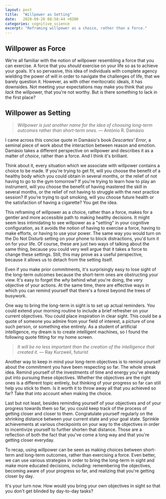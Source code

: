 ```yaml
---
layout: post
title:  "Willpower as Setting"
date:   2020-09-26 08:58:44 +0200
categories: cognitive_science
excerpt: "Reframing willpower as a choice, rather than a force."
---
```

## Willpower as Force

We're all familiar with the notion of willpower resembling a force that you can exercise. A force that you *should* exercise on your life so as to achieve your goals. It's so pervasive, this idea of individuals with complete agency wielding the power of will in order to navigate the challenges of life, that we barely question it. However, as with other meritocratic ideals, it has downsides. Not meeting your expectations may make you think that you *lack* the willpower, that you're not worthy. But is there something to lack in the first place?

## Willpower as Setting

> *Willpower is just another name for the idea of choosing long-term outcomes rather than short-term ones.* —  António R. Damásio

I came across this concise quote in Damásio's book *Descartes' Error*, a seminal piece of work about the interaction between reason and emotion. Damásio takes a different perspective on willpower and describes it as a matter of *choice*, rather than a force. And I think it's brilliant.

Think about it, every situation which we associate with willpower contains a choice to be made. If you're trying to get fit, will you choose the benefit of a healthy body which you could obtain in several months, or the relief of not having to go to the gym tomorrow? If you're trying to learn how to play an instrument, will you choose the benefit of having mastered the skill in several months, or the relief of not having to struggle with the next practice session? If you're trying to quit smoking, will you choose future health or the satisfaction of having a cigarette? You get the idea.

This reframing of willpower as a choice, rather than a force, makes for a gentler and more accessible path to making healthy decisions. It might seem less intimidating to see willpower as a "setting" in your cognitive configuration, as it avoids the notion of having to exercise a force, having to make efforts, or having to use your power. The same way you would turn on the Do Not Disturb setting on your phone to block distractions, you'd turn it on for your life. Of course, these are just two ways of talking about the same thing, because you could very well argue that it takes a force to change these settings. Still, this may prove as a useful perspective, because it allows us to detach from the setting itself.

Even if you make prior commitments, it's surprisingly easy to lose sight of the long-term outcomes because the short-term ones are obstructing your view. It's easy to forget the *why* behind what you're doing, the very objective of your actions. At the same time, there are effective ways in which you can remind yourself that there's a forest beyond the trees of busywork.

One way to bring the long-term in sight is to set up actual reminders. You could extend your morning routine to include a brief refresher on your current objectives. You could place inspiration in clear sight. This could be a quote of someone you admire from your field of interest, a picture of one such person, or something else entirely. As a student of artificial intelligence, my dream is to create intelligent machines, so I found the following quote fitting for my home screen.

> *It will be no less important than the creation of the intelligence that created it.* — Ray Kurzweil, futurist

Another way to keep in mind your long-term objectives is to remind yourself about the commitment you have been respecting so far. The whole streak idea. Remind yourself of the investments of time and energy you've already put into pursuing these objectives. Whether the objectives are the right ones is a different topic entirely, but thinking of your progress so far can still help you stick to them. Is it worth it to throw away all that you achieved so far? Take that into account when making the choice.

Last but not least, besides reminding yourself of your objectives and of your progress towards them so far, you could keep track of the process of getting closer and closer to them. Congratulate yourself regularly on the shrinking distance between your current state and your goal state. Sprinkle achievements at various checkpoints on your way to the objectives in order to incentivize yourself to further shorten that distance. Those are a reflection of both the fact that you've come a long way and that you're getting closer everyday.

To recap, using willpower can be seen as making choices between short-term and long-term outcomes, rather than exercising a force. Even better, we can use various strategies in order to bring the long-term in sight and make more educated decisions, including: remembering the objectives, becoming aware of your progress so far, and realizing that you're getting closer by day. 

It's your turn now. How would you bring your own objectives in sight so that you don't get blinded by day-to-day tasks?